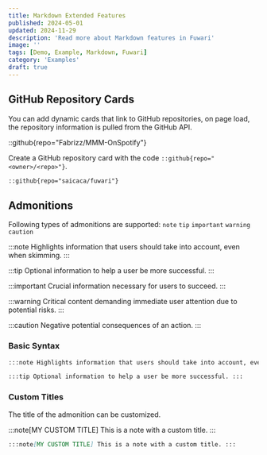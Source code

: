 ```yaml
---
title: Markdown Extended Features
published: 2024-05-01
updated: 2024-11-29
description: 'Read more about Markdown features in Fuwari'
image: ''
tags: [Demo, Example, Markdown, Fuwari]
category: 'Examples'
draft: true
---
```


## GitHub Repository Cards

You can add dynamic cards that link to GitHub repositories, on page load, the repository information
is pulled from the GitHub API.

::github{repo="Fabrizz/MMM-OnSpotify"}

Create a GitHub repository card with the code `::github{repo="<owner>/<repo>"}`.

```markdown
::github{repo="saicaca/fuwari"}
```

## Admonitions

Following types of admonitions are supported: `note` `tip` `important` `warning` `caution`

:::note Highlights information that users should take into account, even when skimming. :::

:::tip Optional information to help a user be more successful. :::

:::important Crucial information necessary for users to succeed. :::

:::warning Critical content demanding immediate user attention due to potential risks. :::

:::caution Negative potential consequences of an action. :::

### Basic Syntax

```markdown
:::note Highlights information that users should take into account, even when skimming. :::

:::tip Optional information to help a user be more successful. :::
```

### Custom Titles

The title of the admonition can be customized.

:::note[MY CUSTOM TITLE] This is a note with a custom title. :::

```markdown
:::note[MY CUSTOM TITLE] This is a note with a custom title. :::
```
